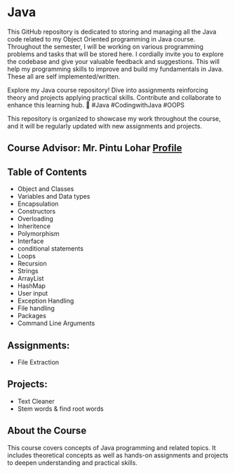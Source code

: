 # Java
This GitHub repository is dedicated to storing and managing all the Java code related to my Object Oriented programming in Java course. Throughout the semester, I will be working on various programming problems and tasks that will be stored here. I cordially invite you to explore the codebase and give your valuable feedback and suggestions. This will help my programming skills to improve and build my fundamentals in Java. These all are self implemented/written.

Explore my Java course repository! Dive into assignments reinforcing theory and projects applying practical skills. Contribute and collaborate to enhance this learning hub. 
🚀 #Java #CodingwithJava #OOPS

This repository is organized to showcase my work throughout the course, and it will be regularly updated with new assignments and projects.

## Course Advisor: Mr. Pintu Lohar [Profile](https://www.linkedin.com/in/pintu-lohar-00679a34?utm_source=share&utm_campaign=share_via&utm_content=profile&utm_medium=android_app)

## Table of Contents
- Object and Classes
- Variables and Data types
- Encapsulation
- Constructors
- Overloading
- Inheritence
- Polymorphism
- Interface
- conditional statements
- Loops
- Recursion
- Strings
- ArrayList
- HashMap
- User input
- Exception Handling
- File handling
- Packages
- Command Line Arguments
          
## Assignments:
- File Extraction

## Projects:
- Text Cleaner
- Stem words & find root words
  
## About the Course

This course covers concepts of Java programming and related topics. It includes theoretical concepts as well as hands-on assignments and projects to deepen understanding and practical skills.

